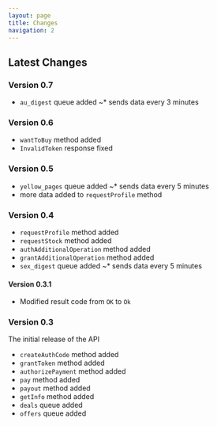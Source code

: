 ```yaml
---
layout: page
title: Changes
navigation: 2
---
```



## Latest Changes
### Version 0.7
* `au_digest` queue added
~* sends data every 3 minutes
### Version 0.6
* `wantToBuy` method added
* `InvalidToken` response fixed
### Version 0.5
* `yellow_pages` queue added
~* sends data every 5 minutes
* more data added to `requestProfile` method


### Version 0.4
* `requestProfile` method added
* `requestStock` method added
* `authAdditionalOperation` method added
* `grantAdditionalOperation` method added
* `sex_digest` queue added
~* sends data every 5 minutes


#### Version 0.3.1
* Modified result code from `OK` to `Ok`
### Version 0.3
The initial release of the API
* `createAuthCode` method added
* `grantToken` method added
* `authorizePayment` method added
* `pay` method added
* `payout` method added
* `getInfo` method added
* `deals` queue added
* `offers` queue added
